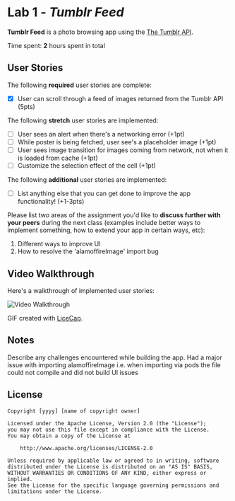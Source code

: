 # Lab 1 - *Tumblr Feed*

**Tumblr Feed** is a photo browsing app using the [The Tumblr API](https://www.tumblr.com/docs/en/api/v2#posts).

Time spent: **2** hours spent in total

## User Stories

The following **required** user stories are complete:

- [X] User can scroll through a feed of images returned from the Tumblr API (5pts)

The following **stretch** user stories are implemented:

- [ ] User sees an alert when there's a networking error (+1pt)
- [ ] While poster is being fetched, user see's a placeholder image (+1pt)
- [ ] User sees image transition for images coming from network, not when it is loaded from cache (+1pt)
- [ ] Customize the selection effect of the cell (+1pt)

The following **additional** user stories are implemented:

- [ ] List anything else that you can get done to improve the app functionality! (+1-3pts)

Please list two areas of the assignment you'd like to **discuss further with your peers** during the next class (examples include better ways to implement something, how to extend your app in certain ways, etc):

1. Different ways to improve UI
2. How to resolve the 'alamoffireImage' import bug

## Video Walkthrough

Here's a walkthrough of implemented user stories:

<img src='https://imgur.com/a/kHJBT' title='Video Walkthrough' width='' alt='Video Walkthrough' />

GIF created with [LiceCap](http://www.cockos.com/licecap/).

## Notes

Describe any challenges encountered while building the app.
Had a major issue with importing alamoffireImage i.e. when importing via pods the file could not compile and did not build
UI issues

## License

    Copyright [yyyy] [name of copyright owner]

    Licensed under the Apache License, Version 2.0 (the "License");
    you may not use this file except in compliance with the License.
    You may obtain a copy of the License at

        http://www.apache.org/licenses/LICENSE-2.0

    Unless required by applicable law or agreed to in writing, software
    distributed under the License is distributed on an "AS IS" BASIS,
    WITHOUT WARRANTIES OR CONDITIONS OF ANY KIND, either express or implied.
    See the License for the specific language governing permissions and
    limitations under the License.

